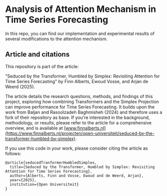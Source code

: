 # Analysis of Attention Mechanism in Time Series Forecasting

In this repo, you can find our implementation and experimental results of several modifications to the attention mechanism. 

## Article and citations
This repository is part of the article:

"Seduced by the Transformer, Humbled by Simplex: Revisiting Attention for Time Series Forecasting" by Finn Alberts, Ewoud Vosse, and Arjan de Weerd (2025).

The article details the research questions, methods, and findings of this project, exploring how combining Transformers and the Simplex Projection can improve performance for Time Series Forecasting. It builds upon the work from Baljan and Rasoolzadeh Baghmisheh (2024) and therefore uses a fork of their repository as base. If you're interested in the background, methodology, or results, please refer to the article for a comprehensive overview, and is available at [www.finnalberts.nl](https://www.finnalberts.nl/projecten/open-universiteit/seduced-by-the-transformer-humbled-by-simplex).

If you use this code in your work, please consider citing the article as follows:
```
@article{seducedTranformerHumbledSimplex,
  title={Seduced by the Transformer, Humbled by Simplex: Revisiting Attention for Time Series Forecasting},
  author={Alberts, Finn and Vosse, Ewoud and de Weerd, Arjan},
  year={2025},
  institution={Open Universiteit}
}
```
